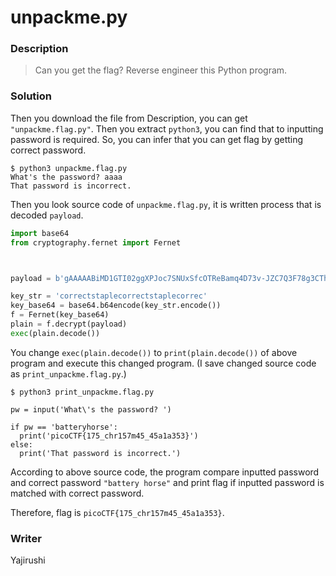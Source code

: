 # unpackme.py
### Description
> Can you get the flag? Reverse engineer this Python program.

### Solution
Then you download the file from Description, you can get `"unpackme.flag.py"`.
Then you extract `python3`, you can find that to inputting password is required.
So, you can infer that you can get flag by getting correct password.
```
$ python3 unpackme.flag.py
What's the password? aaaa
That password is incorrect.
```

Then you look source code of `unpackme.flag.py`, it is written process that is decoded `payload`.
```python
import base64
from cryptography.fernet import Fernet



payload = b'gAAAAABiMD1GTI02ggXPJoc7SNUxSfcOTReBamq4D73v-JZC7Q3F78g3CThNcFp7xSBC31lzGmO2hKSKA1EZuSJoX8sJI1p_DjGY37P7OTv8LdbW6sWC74cdCb30I56XJIwOaavPmvJlDayDDwY_F-k6wbO9WCkaN76xjmIdV27IcE88hJlGGlwX_uyFPFQtLyHeoo_SVXnEmZ7wg_sncboA=='

key_str = 'correctstaplecorrectstaplecorrec'
key_base64 = base64.b64encode(key_str.encode())
f = Fernet(key_base64)
plain = f.decrypt(payload)
exec(plain.decode())
```

You change `exec(plain.decode())` to `print(plain.decode())` of above program and execute this changed program. (I save changed source code as `print_unpackme.flag.py`.)
```
$ python3 print_unpackme.flag.py

pw = input('What\'s the password? ')

if pw == 'batteryhorse':
  print('picoCTF{175_chr157m45_45a1a353}')
else:
  print('That password is incorrect.')
```

According to above source code, the program compare inputted password and correct password `"battery horse"` and print flag if inputted password is matched with correct password.

Therefore, flag is `picoCTF{175_chr157m45_45a1a353}`.

### Writer
Yajirushi